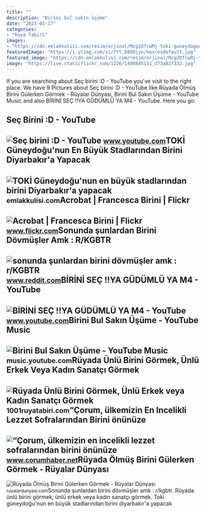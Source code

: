 ```yaml
---
title: ""
description: "Birini bul sakın üşüme"
date: "2023-03-17"
categories:
- "Ruya Tabiri"
images:
- "https://cdn.emlakkulisi.com/resim/orjinal/Mzg2OTcwMj-toki-guneydogunun-en-buyuk-stadlarindan-birini-diyarbakira-yapacak.jpg"
featuredImage: "https://i.ytimg.com/vi/fYl_D8O0jyo/maxresdefault.jpg"
featured_image: "https://cdn.emlakkulisi.com/resim/orjinal/Mzg2OTcwMj-toki-guneydogunun-en-buyuk-stadlarindan-birini-diyarbakira-yapacak.jpg"
image: "https://live.staticflickr.com/1226/1400845131_d73a82f332.jpg"
---
```


If you are searching about Seç birini :D - YouTube you've visit to the right place. We have 9 Pictures about Seç birini :D - YouTube like Rüyada Ölmüş Birini Gülerken Görmek - Rüyalar Dünyası, Birini Bul Sakın Üşüme - YouTube Music and also BİRİNİ SEÇ !!YA GÜDÜMLÜ YA M4 - YouTube. Here you go:

Seç Birini :D - YouTube
-----------------------

 ![Seç birini :D - YouTube](https://i.ytimg.com/vi/1hxM4_oOVBQ/hq2.jpg?sqp=-oaymwEoCOADEOgC8quKqQMcGADwAQH4Ac4FgAL2CYoCDAgAEAEYfyAZKBMwDw==&rs=AOn4CLByTEFMQZOI4-21RVcsbWuYrN6K-A) <small>www.youtube.com</small>TOKİ Güneydoğu'nun En Büyük Stadlarından Birini Diyarbakır'a Yapacak
--------------------------------------------------------------------

 ![TOKİ Güneydoğu'nun en büyük stadlarından birini Diyarbakır'a yapacak](https://cdn.emlakkulisi.com/resim/orjinal/Mzg2OTcwMj-toki-guneydogunun-en-buyuk-stadlarindan-birini-diyarbakira-yapacak.jpg) <small>emlakkulisi.com</small>Acrobat | Francesca Birini | Flickr
-----------------------------------

 ![Acrobat | Francesca Birini | Flickr](https://live.staticflickr.com/1226/1400845131_d73a82f332.jpg) <small>www.flickr.com</small>Sonunda şunlardan Birini Dövmüşler Amk : R/KGBTR
------------------------------------------------

 ![sonunda şunlardan birini dövmüşler amk : r/KGBTR](https://preview.redd.it/sonunda-şunlardan-birini-dövmüşler-amk-v0-c0ub1q5fl7591.jpg?auto=webp&s=64ca540db11a56858889d42a3291358260208f4f) <small>www.reddit.com</small>BİRİNİ SEÇ !!YA GÜDÜMLÜ YA M4 - YouTube
---------------------------------------

 ![BİRİNİ SEÇ !!YA GÜDÜMLÜ YA M4 - YouTube](https://i.ytimg.com/vi/fYl_D8O0jyo/maxresdefault.jpg) <small>www.youtube.com</small>Birini Bul Sakın Üşüme - YouTube Music
--------------------------------------

 ![Birini Bul Sakın Üşüme - YouTube Music](https://i.ytimg.com/vi/0D__6sV8o-Y/maxresdefault.jpg) <small>music.youtube.com</small>Rüyada Ünlü Birini Görmek, Ünlü Erkek Veya Kadın Sanatçı Görmek
---------------------------------------------------------------

 ![Rüyada Ünlü Birini Görmek, Ünlü Erkek veya Kadın Sanatçı Görmek](https://1001ruyatabiri.com/wp-content/uploads/2018/07/RUYADA-UNLU-BIRINI-GORMEK-SANATCI-SARKISI-KADIN-GORMEK-diyanet-900x506.jpg) <small>1001ruyatabiri.com</small>“Çorum, ülkemizin En Incelikli Lezzet Sofralarından Birini önünüze
------------------------------------------------------------------

 ![“Çorum, ülkemizin en incelikli lezzet sofralarından birini önünüze](https://corumhabernet.teimg.com/crop/1280x720/corumhaber-net/images/haberler/2017/04/corum_ulkemizin_en_incelikli_lezzet_sofralarindan_birini_onunuze_seriyor_h66664_8be15.JPG) <small>www.corumhaber.net</small>Rüyada Ölmüş Birini Gülerken Görmek - Rüyalar Dünyası
-----------------------------------------------------

 ![Rüyada Ölmüş Birini Gülerken Görmek - Rüyalar Dünyası](http://ruyalardunyasi.com/wp-content/uploads/2019/12/ruyada-olmus-birini.jpg) <small>ruyalardunyasi.com</small>Sonunda şunlardan birini dövmüşler amk : r/kgbtr. Rüyada ünlü birini görmek, ünlü erkek veya kadın sanatçı görmek. Toki̇ güneydoğu'nun en büyük stadlarından birini diyarbakır'a yapacak
